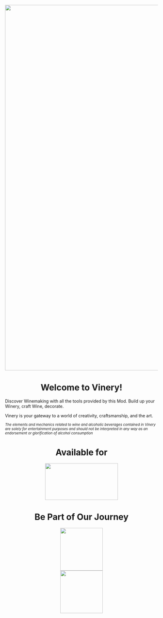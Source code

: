 <p align="center"><img src="https://imgur.com/szd6rGi.png" width="1200"></p>

<h1 align="center">Welcome to Vinery!</h1>

<p>Discover Winemaking with all the tools provided by this Mod. Build up your Winery, craft Wine, decorate. </p>

<p>Vinery is your gateway to a world of creativity, craftsmanship, and the art.</p>

<sub>*The elements and mechanics related to wine and alcoholic beverages contained in Vinery are solely for entertainment purposes and should not be interpreted in any way as an endorsement or glorification of alcohol consumption*</sub>
<h1 align="center">Available for</h1>
<p align="center"><img src="https://imgur.com/gREqi3m.png" width="240" height="120"></p>

<h1 align="center">Be Part of Our Journey</h1>

<p align="center">
    <a title="discord" href="https://discord.gg/Vqu6wYZwdZ">
        <img style="display: block; margin-left: auto; margin-right: auto;" src="https://1000logos.net/wp-content/uploads/2021/06/Discord-logo-2015.png" alt="" width="" height="140" />
    </a>
    <a title="patreon" href="https://www.patreon.com/user?u=78595058">
        <img style="display: block; margin-left: auto; margin-right: auto;" src="https://cdn.icon-icons.com/icons2/2699/PNG/512/patreon_logo_icon_170869.png" alt="" width="" height="140" />
    </a>
</p>
